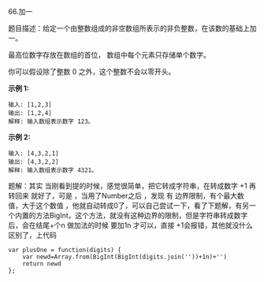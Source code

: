 66.加一

题目描述：给定一个由整数组成的非空数组所表示的非负整数，在该数的基础上加一。

最高位数字存放在数组的首位， 数组中每个元素只存储单个数字。

你可以假设除了整数 0 之外，这个整数不会以零开头。

 **示例 1:** 

```
输入: [1,2,3]
输出: [1,2,4]
解释: 输入数组表示数字 123。
```

 **示例 2:** 

```
输入: [4,3,2,1]
输出: [4,3,2,2]
解释: 输入数组表示数字 4321。
```

题解：其实 当刚看到提的时候，感觉很简单，把它转成字符串，在转成数字  +1  再转回来  就好了，可是 ，当用了Number之后 ，发现  有 边界限制，有个最大数值，大于这个数值 ，他就自动转成0了，可以自己尝试一下，看了下题解，有另一个内置的方法BigInt，这个方法，就没有这种边界的限制，但是字符串转成数字后，会在结尾+个n    做加法的时候  要加1n  才可以，直接 +1会报错，其他就没什么区别了，上代码

```
var plusOne = function(digits) {
    var newd=Array.from(BigInt(BigInt(digits.join(''))+1n)+'')
    return newd
};
```

